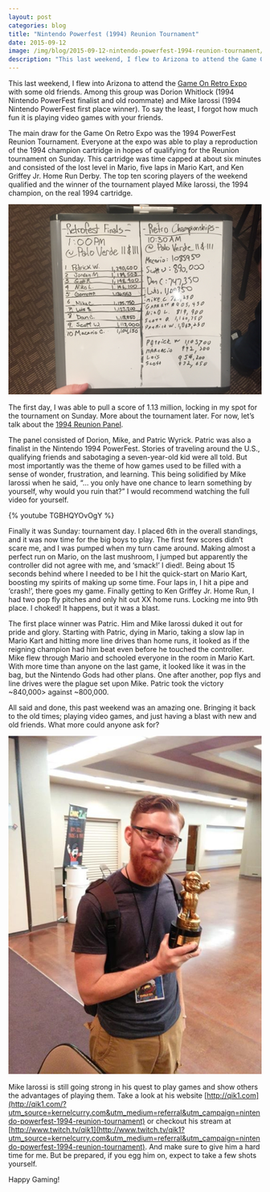 ```yaml
---
layout: post
categories: blog
title: "Nintendo Powerfest (1994) Reunion Tournament"
date: 2015-09-12
image: /img/blog/2015-09-12-nintendo-powerfest-1994-reunion-tournament/main.jpg
description: "This last weekend, I flew to Arizona to attend the Game On Retro Expo.  I was in the finals of the Nintendo Powerfest 1994 Reunion Tournament."
---
```


This last weekend, I flew into Arizona to attend the [Game On Retro Expo](http://azgameonexpo.com/?utm_source=kernelcurry.com&utm_medium=referral&utm_campaign=nintendo-powerfest-1994-reunion-tournament) with some old friends.  Among this group was Dorion Whitlock (1994 Nintendo PowerFest finalist and old roommate) and Mike Iarossi (1994 Nintendo PowerFest first place winner).  To say the least, I forgot how much fun it is playing video games with your friends.

The main draw for the Game On Retro Expo was the 1994 PowerFest Reunion Tournament.  Everyone at the expo was able to play a reproduction of the 1994 champion cartridge in hopes of qualifying for the Reunion tournament on Sunday.  This cartridge was time capped at about six minutes and consisted of the lost level in Mario, five laps in Mario Kart, and Ken Griffey Jr. Home Run Derby.  The top ten scoring players of the weekend qualified and the winner of the tournament played Mike Iarossi, the 1994 champion, on the real 1994 cartridge.

![Qualification Scores](/img/blog/2015-09-12-nintendo-powerfest-1994-reunion-tournament/scores.jpg "1994 Nintendo Powerfest Reunion Tournament Qualification Scores")

The first day, I was able to pull a score of 1.13 million, locking in my spot for the tournament on Sunday.  More about the tournament later. For now, let’s talk about the [1994 Reunion Panel](http://azgameonexpo.com/panels?utm_source=kernelcurry.com&utm_medium=referral&utm_campaign=nintendo-powerfest-1994-reunion-tournament#powerfest94]).  

The panel consisted of Dorion, Mike, and Patric Wyrick.  Patric was also a finalist in the Nintendo 1994 PowerFest.  Stories of traveling around the U.S., qualifying friends and sabotaging a seven-year-old kid were all told.  But most importantly was the theme of how games used to be filled with a sense of wonder, frustration, and learning.  This being solidified by Mike Iarossi when he said, “… you only have one chance to learn something by yourself, why would you ruin that?”  I would recommend watching the full video for yourself.

{% youtube TGBHQYOvOgY %}

Finally it was Sunday: tournament day.  I placed 6th in the overall standings, and it was now time for the big boys to play.  The first few scores didn’t scare me, and I was pumped when my turn came around.  Making almost a perfect run on Mario, on the last mushroom, I jumped but apparently the controller did not agree with me, and ‘smack!’ I died!. Being about 15 seconds behind where I needed to be I hit the quick-start on Mario Kart, boosting my spirits of making up some time.  Four laps in, I hit a pipe and ‘crash!’, there goes my game.  Finally getting to Ken Griffey Jr. Home Run, I had two pop fly pitches and only hit out XX home runs.  Locking me into 9th place.  I choked! It happens, but it was a blast.  

The first place winner was Patric.  Him and Mike Iarossi duked it out for pride and glory.  Starting with Patric, dying in Mario, taking a slow lap in Mario Kart and hitting more line drives than home runs, it looked as if the reigning champion had him beat even before he touched the controller.  Mike flew through Mario and schooled everyone in the room in Mario Kart.  With more time than anyone on the last game, it looked like it was in the bag, but the Nintendo Gods had other plans.  One after another, pop flys and line drives were the plague set upon Mike.  Patric took the victory ~840,000> against ~800,000.

All said and done, this past weekend was an amazing one.  Bringing it back to the old times; playing video games, and just having a blast with new and old friends.  What more could anyone ask for?

![1994 Nintendo Powerfest Trophy](/img/blog/2015-09-12-nintendo-powerfest-1994-reunion-tournament/end.jpg "Holding 1994 Nintendo Powerfest Trophy")

Mike Iarossi is still going strong in his quest to play games and show others the advantages of playing them.  Take a look at his website [http://qik1.com](http://qik1.com/?utm_source=kernelcurry.com&utm_medium=referral&utm_campaign=nintendo-powerfest-1994-reunion-tournament) or checkout his stream at [http://www.twitch.tv/qik1](http://www.twitch.tv/qik1?utm_source=kernelcurry.com&utm_medium=referral&utm_campaign=nintendo-powerfest-1994-reunion-tournament).  And make sure to give him a hard time for me.  But be prepared, if you egg him on, expect to take a few shots yourself.  

Happy Gaming! 